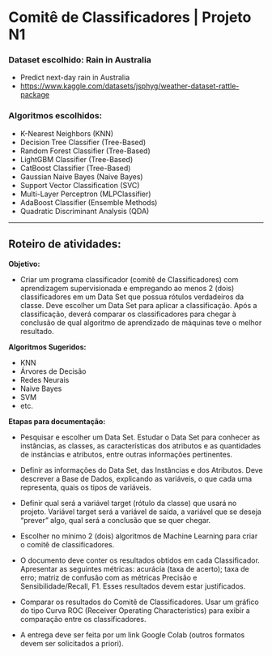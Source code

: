 # Comitê de Classificadores | Projeto N1

### Dataset escolhido: Rain in Australia
- Predict next-day rain in Australia
- https://www.kaggle.com/datasets/jsphyg/weather-dataset-rattle-package

### Algoritmos escolhidos:
- K-Nearest Neighbors (KNN)
- Decision Tree Classifier (Tree-Based)
- Random Forest Classifier (Tree-Based)
- LightGBM Classifier (Tree-Based)
- CatBoost Classifier (Tree-Based)
- Gaussian Naive Bayes (Naive Bayes)
- Support Vector Classification (SVC)
- Multi-Layer Perceptron (MLPClassifier)
- AdaBoost Classifier (Ensemble Methods)
- Quadratic Discriminant Analysis (QDA)


-----------------------------------
## Roteiro de atividades:
**Objetivo:**
- Criar um programa classificador (comitê de Classificadores) com aprendizagem supervisionada e
empregando ao menos 2 (dois) classificadores em um Data Set que possua rótulos verdadeiros da classe.
Deve escolher um Data Set para aplicar a classificação. Após a classificação, deverá comparar os
classificadores para chegar à conclusão de qual algoritmo de aprendizado de máquinas teve o melhor
resultado.

**Algoritmos Sugeridos:**
- KNN    
- Árvores de Decisão       
- Redes Neurais     
- Naive Bayes      
- SVM        
- etc.

**Etapas para documentação:**
- Pesquisar e escolher um Data Set. Estudar o Data Set para conhecer as instâncias, as classes, as
características dos atributos e as quantidades de instâncias e atributos, entre outras informações
pertinentes.

- Definir as informações do Data Set, das Instâncias e dos Atributos. Deve descrever a Base de Dados,
explicando as variáveis, o que cada uma representa, quais os tipos de variáveis.

- Definir qual será a variável target (rótulo da classe) que usará no projeto. Variável target será a
variável de saída, a variável que se deseja “prever” algo, qual será a conclusão que se quer chegar.

- Escolher no mínimo 2 (dois) algoritmos de Machine Learning para criar o comitê de classificadores.

- O documento deve conter os resultados obtidos em cada Classificador. Apresentar as seguintes
métricas: acurácia (taxa de acerto); taxa de erro; matriz de confusão com as métricas Precisão e
Sensibilidade/Recall, F1. Esses resultados devem estar justificados.

- Comparar os resultados do Comitê de Classificadores. Usar um gráfico do tipo Curva ROC
(Receiver Operating Characteristics) para exibir a comparação entre os classificadores.

- A entrega deve ser feita por um link Google Colab (outros formatos devem ser solicitados a priori).
